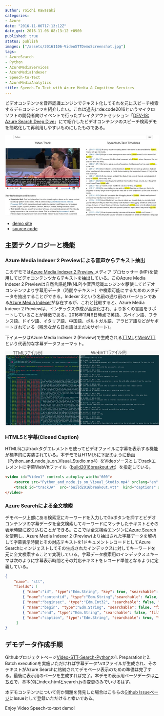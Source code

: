 ```yaml
---
author: Yoichi Kawasaki
categories:
- Azure
date: "2016-11-06T17:13:12Z"
date_gmt: 2016-11-06 08:13:12 +0900
published: true
status: publish
images: ["/assets/20161106-VideoSTTDemoScreenshot.jpg"]
tags:
- AzureSearch
- Python
- AzureMediaServices
- AzureMediaIndexer
- Speech-to-Text
- AzureMediaAnalytics
title: Speech-To-Text with Azure Media & Cognitive Services
---
```


ビデオコンテンツを音声認識エンジンでテキスト化してそれを元にスピーチ検索するデモコンテンツを紹介したい。これは過去にde:code2016というマイクロソフトの開発者向けイベントで行ったブレイクアウトセッション「[DEV-18: Azure Search Deep Dive](https://channel9.msdn.com/Events/de-code/2016/DEV-018)」にて紹介したビデオコンテンツのスピーチ検索デモを簡略化して再利用しやすいものにしたものである。

[![Video STT Demo Screenshot](/assets/20161106-VideoSTTDemoScreenshot.jpg)](http://azure-media-cognitive-demos.azurewebsites.net/stt/build2016breakout/)

- [demo site](http://azure-media-cognitive-demos.azurewebsites.net/stt/build2016breakout/)
- [source code](https://github.com/AzureMediaCognitiveDemos/Video-STT-Search-Python)

## 主要テクノロジーと機能

### Azure Media Indexer 2 Previewによる音声からテキスト抽出

このデモでは[Azure Media Indexer 2 Preview ](https://azure.microsoft.com/en-us/documentation/articles/media-services-process-content-with-indexer2/)メディア プロセッサー (MP)を使用してビデオコンテンツからテキストを抽出している。このAzure Media Indexer 2 Previewは自然言語処理(NLP)や音声認識エンジンを駆使してビデオコンテンツより字幕用データ（時間やテキスト）や検索可能にするためのメタデータを抽出することができる。Indexer 2という名前の通り前のバージョンである[Azure Media Indexer](https://azure.microsoft.com/en-us/documentation/articles/media-services-index-content/)が存在するが、これと比較すると、Azure Media Indexer 2 Previewは、インデックス作成が高速化され、より多くの言語をサポートしていることが特徴である。2016年11月6日時点で英語、スペイン語、フランス語、ドイツ語、イタリア語、中国語、ポルトガル語、アラビア語などがサポートされている（残念ながら日本語はまだ未サポート）。

下イメージはAzure Media Indexer 2 (Preview)で生成される[TTML](https://www.w3.org/TR/ttml10-sdp-us/)と[WebVTT](https://w3c.github.io/webvtt/)という代表的な字幕データフォーマット。

![AzureMediaIndexer-ClosedCaption](/assets/20161106-AzureMediaIndexer-ClosedCaption.jpg)

### HTML5と字幕(Closed Caption)

HTML5にはtrackタグエレメントを使ってビデオファイルに字幕を表示する機能が標準的に実装されている。本デモではHTML5に下記のように動画（Python_and_node.js_on_Visual_Studio.mp4）をVideoソースとしてtrackエレメントに字幕WebVttファイル（[build2016breakout.vtt](https://github.com/AzureMediaCognitiveDemos/Video-STT-Search-Python/blob/master/demo/build2016breakout/build2016breakout.vtt)）を指定している。

```html
<video id="Video1" controls autoplay width="600">
    <source src="Python_and_node.js_on_Visual_Studio.mp4" srclang="en" type="video/mp4">
    <track id="trackJA"  src="build2016breakout.vtt"  kind="captions" srclang="ja" label="Closed Captions" default>
</video>
```

### Azure Searchによる全文検索

デモページ上部にある検索窓にキーワードを入力してGoボタンを押すとビデオコンテンツの字幕データを全文検索してキーワードにマッチしたテキストとその表示時間に絞り込むことができる。ここでは全文検索エンジンに[Azure Search](https://azure.microsoft.com/en-us/services/search/)を使用し、Azure Media Indexer 2 (Preview)より抽出された字幕データを解析して字幕表示時間とその対応テキストを1ドキュメントレコードとしてAzure Searchにインジェストしてその生成されたインデックスに対してキーワードを元に全文検索することで実現している。字幕データ検索用のインデックススキーマは次のように字幕表示時間とその対応テキストをレコード単位となるように定義している。

```json
{
    "name": "stt",
    "fields": [
        { "name":"id", "type":"Edm.String", "key": true, "searchable": false, "filterable":false, "facetable":false },
        { "name":"contentid", "type":"Edm.String","searchable": false, "filterable":true, "facetable":false },
        { "name":"beginsec", "type":"Edm.Int32", "searchable": false, "filterable":false, "sortable":true, "facetable":false },
        { "name":"begin", "type":"Edm.String", "searchable": false, "filterable":false, "sortable":false, "facetable":false },
        { "name":"end", "type":"Edm.String", "searchable": false, "filterable":false, "sortable":false, "facetable":false },
        { "name":"caption", "type":"Edm.String", "searchable": true, "filterable":false, "sortable":false, "facetable":false, "analyzer":"en.microsoft" }
     ]
}
```

## デモデータ作成手順

Githubプロジェクトページ[Video-STT-Search-Python](https://github.com/AzureMediaCognitiveDemos/Video-STT-Search-Python)の1. Preparationと2. Batch executionを実施いただければ字幕データ*.vttファイルが生成され、そのテキストがAzure Searchに格納されてデモページ表示のための準備は完了する。最後に表示用のページを生成すれば完了。本デモの表示用ページデータは[こちら](https://github.com/AzureMediaCognitiveDemos/Video-STT-Search-Python/tree/master/demo/build2016breakout)で、基本的にindex.htmlとsearch.jsの変更のみでいけるはず。

本デモコンテンツについて何か問題を発見した場合はこちらの[Github Issueページ](https://github.com/AzureMediaCognitiveDemos/Video-STT-Search-Python/issues)にIssueとして登録いただけると幸いである。

Enjoy Video Speech-to-text demo!
